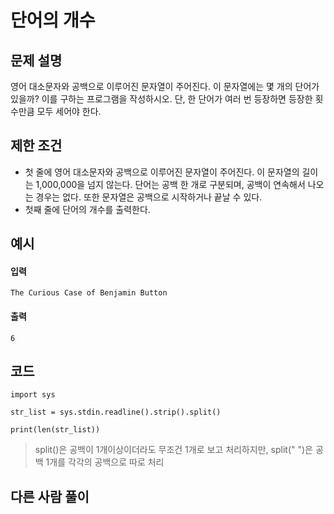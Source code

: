 # 단어의 개수

## 문제 설명
영어 대소문자와 공백으로 이루어진 문자열이 주어진다. 이 문자열에는 몇 개의 단어가 있을까? 이를 구하는 프로그램을 작성하시오. 단, 한 단어가 여러 번 등장하면 등장한 횟수만큼 모두 세어야 한다.

## 제한 조건
* 첫 줄에 영어 대소문자와 공백으로 이루어진 문자열이 주어진다. 이 문자열의 길이는 1,000,000을 넘지 않는다. 단어는 공백 한 개로 구분되며, 공백이 연속해서 나오는 경우는 없다. 또한 문자열은 공백으로 시작하거나 끝날 수 있다.
* 첫째 줄에 단어의 개수를 출력한다.

## 예시
#### 입력
```
The Curious Case of Benjamin Button
```

#### 출력
```
6
```
 
## 코드
```
import sys

str_list = sys.stdin.readline().strip().split()

print(len(str_list))
```
> split()은 공백이 1개이상이더라도 무조건 1개로 보고 처리하지만, split(" ")은 공백 1개를 각각의 공백으로 따로 처리

## 다른 사람 풀이
```
```